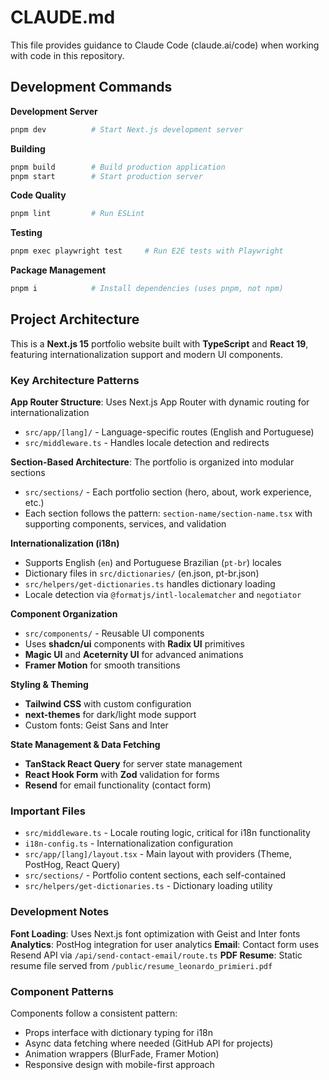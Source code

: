 # CLAUDE.md

This file provides guidance to Claude Code (claude.ai/code) when working with code in this repository.

## Development Commands

**Development Server**
```bash
pnpm dev          # Start Next.js development server
```

**Building**
```bash
pnpm build        # Build production application
pnpm start        # Start production server
```

**Code Quality**
```bash
pnpm lint         # Run ESLint
```

**Testing**
```bash
pnpm exec playwright test     # Run E2E tests with Playwright
```

**Package Management**
```bash
pnpm i            # Install dependencies (uses pnpm, not npm)
```

## Project Architecture

This is a **Next.js 15** portfolio website built with **TypeScript** and **React 19**, featuring internationalization support and modern UI components.

### Key Architecture Patterns

**App Router Structure**: Uses Next.js App Router with dynamic routing for internationalization
- `src/app/[lang]/` - Language-specific routes (English and Portuguese)
- `src/middleware.ts` - Handles locale detection and redirects

**Section-Based Architecture**: The portfolio is organized into modular sections
- `src/sections/` - Each portfolio section (hero, about, work experience, etc.)
- Each section follows the pattern: `section-name/section-name.tsx` with supporting components, services, and validation

**Internationalization (i18n)**
- Supports English (`en`) and Portuguese Brazilian (`pt-br`) locales
- Dictionary files in `src/dictionaries/` (en.json, pt-br.json)
- `src/helpers/get-dictionaries.ts` handles dictionary loading
- Locale detection via `@formatjs/intl-localematcher` and `negotiator`

**Component Organization**
- `src/components/` - Reusable UI components
- Uses **shadcn/ui** components with **Radix UI** primitives
- **Magic UI** and **Aceternity UI** for advanced animations
- **Framer Motion** for smooth transitions

**Styling & Theming**
- **Tailwind CSS** with custom configuration
- **next-themes** for dark/light mode support
- Custom fonts: Geist Sans and Inter

**State Management & Data Fetching**
- **TanStack React Query** for server state management
- **React Hook Form** with **Zod** validation for forms
- **Resend** for email functionality (contact form)

### Important Files

- `src/middleware.ts` - Locale routing logic, critical for i18n functionality
- `i18n-config.ts` - Internationalization configuration
- `src/app/[lang]/layout.tsx` - Main layout with providers (Theme, PostHog, React Query)
- `src/sections/` - Portfolio content sections, each self-contained
- `src/helpers/get-dictionaries.ts` - Dictionary loading utility

### Development Notes

**Font Loading**: Uses Next.js font optimization with Geist and Inter fonts
**Analytics**: PostHog integration for user analytics
**Email**: Contact form uses Resend API via `/api/send-contact-email/route.ts`
**PDF Resume**: Static resume file served from `/public/resume_leonardo_primieri.pdf`

### Component Patterns

Components follow a consistent pattern:
- Props interface with dictionary typing for i18n
- Async data fetching where needed (GitHub API for projects)
- Animation wrappers (BlurFade, Framer Motion)
- Responsive design with mobile-first approach